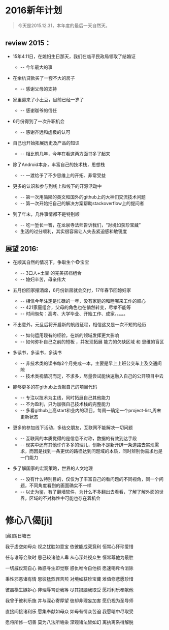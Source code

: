 # 2016新年计划
> 今天是2015.12.31，本年度的最后一天自然天。

## review 2015：
* 15年4.11日，在媳妇生日那天，我们在临平民政局领取了结婚证
	*  -- 今年最大的事

* 在余杭贷款买了一套不大的房子
	* -- 感谢父母的支持

* 家里迎来了小土豆，目前已经一岁了
	* -- 感谢珈爷的信任

* 6月份得到了一次升职机会
	* -- 感谢齐远和虚极的认可

* 自己也开始拓展历史及产品的知识
	* -- 相比前几年，今年在看这两方面书多了起来

* 除了Android本身，丰富自己的技术栈，思想栈
	* -- 一渡给予了不少思维上的开拓、非常受益
	
* 更多的认识和参与到线上和线下的开源活动中
	* -- 第一次用简陋的英文和国外的github上的大神们交流技术问题
	* -- 第一次开始把自己的解决方案帮助stackoverflow上的提问者

* 到了年末，几件事情都不是特别顺
	* -- 吃一堑长一智，在龙泉寺法师告诉我们，“对境如获珍宝藏”
	* 生活的过分顺利，其实很容易让人失去紧迫感和敏锐度

## 展望 2016:
* 在顺其自然的情况下，争取生个🐵宝宝
	* -- 3口人+土豆 的完美搭档组合
	* -- 媳妇辛苦，母亲伟大
* 五月份回家摆酒席，6月份新房就会交付，17年春节回媳妇家
	* -- 相信今年注定是忙碌的一年，没有家庭的和睦哪来工作的顺心
	* -- 421家庭组合，父母的角色也在悄然转变，尽孝不能等
	* -- 时间匆匆：高考、大学毕业、开始工作、成家。。。。。
* 不出意外，元旦后将开启新的航线征程，相信这又是一次不短的经历
	* -- 如何运用现有的经验，在新的领域发挥更大影响
	* -- 如何弥补自己之前的短板 ，并发现拓展 能力的欠缺区域 和 思维的盲区 
* 多读书，多读书，多读书
	* -- 非技术类的读书每2个月完成一本，主要是早上上班公交车上及交通间隙
	* -- 技术类视情况而定，不求多，尽量尝试能快速融入自己的公开项目中去	
* 能够更多的在github上贡献自己的项目代码
	* -- 专注以技术为主线，同时拓展自己其他能力
	* -- 不为盈利，只为加强自己技术栈的完整能力
	* -- 多看github上高start和业内的项目，每周一确定一个project-list,周末更新状态

* 更多的参加线下活动，多结交朋友，互联网不能解决一切问题
	* -- 互联网的本质觉得的是信息不对称，数据的有效到达手段
	* -- 现实中还有其他许许多多的理儿，创新不是新开辟一条道路去实现需求，而因是找到一条更优的路径达到问题域的本质，同时辨别伪需求也是一门能力

* 多了解国家的宏观策略，世界的人文地理
	* -- 没有什么特别目的，仅仅为了丰富自己的看问题的不同视角，同一个问题，不同角度看到的画面确实不一样
	* -- 以史为鉴，有了翻墙软件，为什么不多翻出去看看，了解了解外面的世界，区域的不对称性中可能也存在着机会

# 修心八偈[jì]

[藏]朗日塘巴

我于虚空如母众
视之犹胜如意宝
依彼能成究竟利
恒常心怀珍爱惜

任与谁等会聚时
思己较诸他人卑
从心深处视众生
恒常尊他为最胜

一切威仪观自心
微惑寻生即觉察
惑仇唯令自他损
愿速喝斥令消除

秉性邪恶诸有情
思彼猛烈罪苦煎
对境如获珍宝藏
难值修悲愿珍惜

彼虽横生嫉妒心
非理辱骂谤我等
尽其损脑我取受
愿将利乐奉献他

我曾于彼利乐施
并与深心寄厚望
彼却非理妄加害
愿仍视为圣导师

直接间接诸利乐
愿集奉献如母众
如母有情众苦迫
我愿暗中尽取受

愿将所修一切善
莫为八法所垢染
深观诸法皆如幻
离执离系得解脱